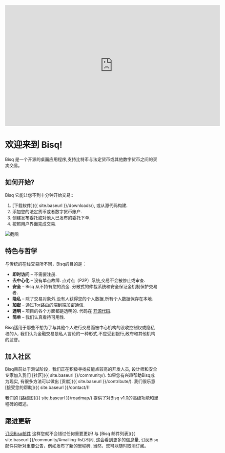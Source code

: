 
<iframe src="https://player.vimeo.com/video/113838717" width="704" height="396" frameborder="0" allowfullscreen="allowfullscreen"></iframe>

# 欢迎来到 Bisq!
Bisq 是一个开源的桌面应用程序,支持比特币与法定货币或其他数字货币之间的买卖交易。

## 如何开始?

Bisq 它能让您不到十分钟开始交易::

 1. [下载软件]({{ site.baseurl }}/downloads/), 或从源代码构建.
 2. 添加您的法定货币或者数字货币账户.
 3. 创建发布委托或对他人已发布的委托下单.
 4. 按照用户界面完成交易.

![截图](/images/app-layers1.png)

## 特色与哲学

与传统的在线交易所不同，Bisq的目的是：

 - **即时访问** – 不需要注册.
 - **去中心化** – 没有单点故障. 点对点（P2P）系统,交易不会被停止或审查.
 - **安全** – Bisq 从不持有您的资金. 分散式的仲裁系统和安全保证金机制保护交易者.
 - **隐私** – 除了交易对象外,没有人获得您的个人数据,所有个人数据保存在本地.
 - **加密** – 通过Tor路由的端到端加密通信.
 - **透明** – 项目的各个方面都是透明的. 代码在 [开源代码](https://github.com/bisq-network/exchange).
 - **简单** – 我们认真看待可用性.

Bisq适用于那些不想为了与其他个人进行交易而被中心机构的没收控制权或隐私权的人. 我们认为金融交易是私人言论的一种形式,不应受到银行,政府和其他机构的监督。

## 加入社区

Bisq目前处于测试阶段，我们正在积极寻找技能点较高的开发人员, 设计师和安全专家加入我们 [社区]({{ site.baseurl }}/community/). 如果您有兴趣帮助Bisq成为现实, 有很多方法可以做出 [贡献]({{ site.baseurl }}/contribute/). 我们很乐意 [接受您的帮助]({{ site.baseurl }}/contact/)!

我们的 [路线图]({{ site.baseurl }}/roadmap/) 提供了对Bisq v1.0的高级功能和里程碑的概述。

## 跟进更新

[订阅Bisq邮件](http://bitsquare.us9.list-manage.com/subscribe?u=fee3c64b1504e7835a98b0ed3&id=dc09b9ca64) 这样您就不会错过任何重要更新! 与 [Bisq 邮件列表]({{ site.baseurl }}/community/#mailing-list)不同, 这会看到更多的信息量, 订阅Bisq邮件只针对重要公告，例如发布了新的里程碑. 当然，您可以随时取消订阅。
